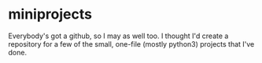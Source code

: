 # miniprojects
Everybody's got a github, so I may as well too.  I thought I'd create a repository for a few of the small, one-file (mostly python3) projects that I've done.

